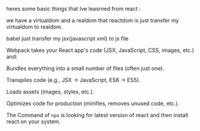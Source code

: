 heres some basic things that Ive leasrned from react :

we have a virtualdom and a realdom that reactdom is just transfer my virtualdom to realdom.

babel just transfer my jsx(javascript xml) to js file

Webpack takes your React app's code (JSX, JavaScript, CSS, images, etc.) and:

Bundles everything into a small number of files (often just one).

Transpiles code (e.g., JSX → JavaScript, ES6 → ES5).

Loads assets (images, styles, etc.).

Optimizes code for production (minifies, removes unused code, etc.).

The Command of `npx` is looking for latest version of react and then install react on your system.
